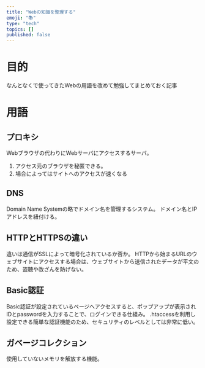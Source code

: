 ```yaml
---
title: "Webの知識を整理する"
emoji: "📚"
type: "tech"
topics: []
published: false
---
```


# 目的
なんとなくで使ってきたWebの用語を改めて勉強してまとめておく記事

# 用語
## プロキシ
Webブラウザの代わりにWebサーバにアクセスするサーバ。
1. アクセス元のブラウザを秘匿できる。
1. 場合によってはサイトへのアクセスが速くなる

## DNS
Domain Name Systemの略でドメイン名を管理するシステム。
ドメイン名とIPアドレスを紐付ける。


## HTTPとHTTPSの違い
違いは通信がSSLによって暗号化されているか否か。
HTTPから始まるURLのウェブサイトにアクセスする場合は、ウェブサイトから送信されたデータが平文のため、盗聴や改ざんを防げない。

## Basic認証
Basic認証が設定されているページへアクセスすると、ポップアップが表示されIDとpasswordを入力することで、ログインできる仕組み。
.htaccessを利用し設定できる簡単な認証機能のため、セキュリティのレベルとしては非常に低い。

## ガベージコレクション
使用していないメモリを解放する機能。

